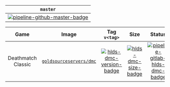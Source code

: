 | `master` |
|:-:|
[![pipeline-github-master-badge][]][pipeline-github-master-link] |

[pipeline-github-master-badge]: https://img.shields.io/github/actions/workflow/status/startersclan/docker-sourceservers/ci-master-pr.yml?branch=master&label=&logo=github&style=flat-square
[pipeline-github-master-link]: https://github.com/startersclan/docker-sourceservers/actions?query=branch%3Amaster

| Game | Image | Tag `v<tag>` | Size | Status |
|:-:|:-:|:-:|:-:|:-:|
| Deathmatch Classic | [`goldsourceservers/dmc`][hlds-dmc-dockerhub-link] | [![hlds-dmc-version-badge][]][hlds-dmc-metadata-link] | [![hlds-dmc-size-badge][]][hlds-dmc-metadata-link] | [![pipeline-gitlab-hlds-dmc-badge][]][pipeline-gitlab-hlds-dmc-link] |

[hlds-dmc-dockerhub-link]: https://hub.docker.com/r/goldsourceservers/dmc
[hlds-dmc-version-badge]: https://img.shields.io/docker/v/goldsourceservers/dmc/latest?label=&style=flat-square
[hlds-dmc-size-badge]: https://img.shields.io/docker/image-size/goldsourceservers/dmc/latest?label=&style=flat-square
[hlds-dmc-metadata-link]: https://hub.docker.com/r/goldsourceservers/dmc/tags
[pipeline-gitlab-hlds-dmc-badge]: https://img.shields.io/gitlab/pipeline-status/startersclan/docker-sourceservers?branch=hlds-dmc&label=&logo=gitlab&style=flat-square
[pipeline-gitlab-hlds-dmc-link]: https://gitlab.com/startersclan/docker-sourceservers/-/pipelines?page=1&scope=all&ref=hlds-dmc

